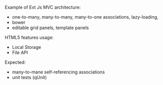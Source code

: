 Example of Ext Js MVC architecture:
- one-to-many, many-to-many, many-to-one associations, lazy-loading,
- bower
- editable grid panels, template panels

HTML5 features usage:
- Local Storage
- File API

Expected:
- many-to-mane self-referencing associations
- unit tests (qUnit)